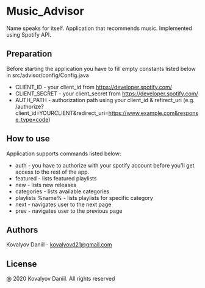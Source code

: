 # Music_Advisor
Name speaks for itself. Application that recommends music. Implemented using Spotify API. 
## Preparation
Before starting the application you have to fill empty constants listed below in src/advisor/config/Config.java
* CLIENT_ID - your client_id from https://developer.spotify.com/
* CLIENT_SECRET - your client_secret from https://developer.spotify.com/
* AUTH_PATH - authorization path using your client_id & refirect_uri (e.g. /authorize?client_id=YOURCLIENT&redirect_uri=https://www.example.com&response_type=code)
## How to use
Application supports commands listed below:
* auth - you have to authorize with your spotify account before you'll get access to the rest of the app.
* featured - lists featured playlists
* new - lists new releases
* categories - lists available categories
* playlists %name% - lists playlists for specific category
* next - navigates user to the next page
* prev - navigates user to the previous page
## Authors
Kovalyov Daniil - <kovalyovd21@gmail.com>
## License
@ 2020 Kovalyov Daniil. All rights reserved
